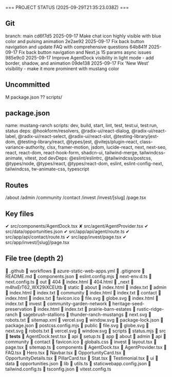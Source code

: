 === PROJECT STATUS (2025-09-29T21:35:23.038Z) ===

## Git
branch: main
cd6f7d5 2025-09-17 Make chat icon highly visible with blue color and pulsing animation
2e2ae92 2025-09-17 Fix back button navigation and update FAQ with comprehensive questions
64b841f 2025-09-17 Fix back button navigation and Next.js 15 params async issues
985e9c0 2025-09-17 Improve AgentDock visibility in light mode - add border, shadow, and animation
09de138 2025-09-17 Fix 'New West' visibility - make it more prominent with mustang color

## Uncommitted
M package.json
?? scripts/

## package.json
name: mustang-ranch
scripts: dev, build, start, lint, test, test:ui, test:run, status
deps: @hookform/resolvers, @radix-ui/react-dialog, @radix-ui/react-label, @radix-ui/react-select, @radix-ui/react-slot, @testing-library/jest-dom, @testing-library/react, @types/jest, @vitejs/plugin-react, class-variance-authority, clsx, framer-motion, jsdom, lucide-react, next, next-seo, react, react-dom, react-hook-form, shadcn-ui, tailwind-merge, tailwindcss-animate, vitest, zod
devDeps: @eslint/eslintrc, @tailwindcss/postcss, @types/node, @types/react, @types/react-dom, eslint, eslint-config-next, tailwindcss, tw-animate-css, typescript

## Routes
/about
/admin
/community
/contact
/invest
/invest/[slug]
/page.tsx

## Key files
✔ src/components/AgentDock.tsx
✘ src/agent/AgentProvider.tsx
✔ src/data/opportunities.json
✔ src/app/api/agent/route.ts
✔ src/app/api/contact/route.ts
✔ src/app/invest/page.tsx
✔ src/app/invest/[slug]/page.tsx

## File tree (depth 2)
📁 .github
  📁 workflows
    📄 azure-static-web-apps.yml
📄 .gitignore
📄 README.md
📄 components.json
📄 eslint.config.mjs
📄 next-env.d.ts
📄 next.config.ts
📁 out
  📁 404
    📄 index.html
  📄 404.html
  📁 _next
    📁 m4hxErT62_WX29iXCEUtb
    📁 static
  📁 about
    📄 index.html
    📄 index.txt
  📁 admin
    📄 index.html
    📄 index.txt
  📁 community
    📄 index.html
    📄 index.txt
  📁 contact
    📄 index.html
    📄 index.txt
  📄 favicon.ico
  📄 file.svg
  📄 globe.svg
  📄 index.html
  📄 index.txt
  📁 invest
    📁 community-garden-network
    📁 heritage-seed-preservation
    📄 index.html
    📄 index.txt
    📁 prairie-barn-estates
    📁 rustic-ridge-ranch
    📁 sagebrush-stallions
    📁 thunder-ranch-mustangs
  📄 next.svg
  📄 robots.txt
  📄 sitemap.xml
  📄 vercel.svg
  📄 window.svg
📄 package-lock.json
📄 package.json
📄 postcss.config.mjs
📁 public
  📄 file.svg
  📄 globe.svg
  📄 next.svg
  📄 robots.txt
  📄 vercel.svg
  📄 window.svg
📁 scripts
  📄 status.mjs
📁 src
  📁 __tests__
    📄 AgentDock.test.tsx
    📁 api
    📄 setup.ts
  📁 app
    📁 about
    📁 admin
    📁 api
    📁 community
    📁 contact
    📄 favicon.ico
    📄 globals.css
    📁 invest
    📄 layout.tsx
    📄 page.tsx
    📄 sitemap.ts
  📁 components
    📄 AgentDock.tsx
    📄 AgentProvider.tsx
    📄 FAQ.tsx
    📄 Hero.tsx
    📄 Navbar.tsx
    📄 OpportunityCard.tsx
    📄 OpportunityDetails.tsx
    📄 PillarCard.tsx
    📄 Stat.tsx
    📄 Testimonial.tsx
    📁 ui
  📁 data
    📄 opportunities.json
  📁 lib
    📄 utils.ts
📄 staticwebapp.config.json
📄 tailwind.config.ts
📄 tsconfig.json
📄 vitest.config.ts